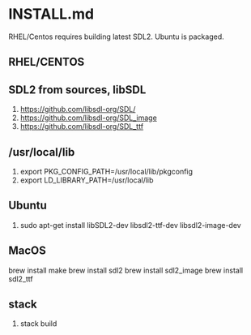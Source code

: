 # INSTALL.md

RHEL/Centos requires building latest SDL2. Ubuntu is packaged.

## RHEL/CENTOS

## SDL2 from sources, libSDL
1. https://github.com/libsdl-org/SDL/
1. https://github.com/libsdl-org/SDL_image
1. https://github.com/libsdl-org/SDL_ttf

## /usr/local/lib
1. export PKG_CONFIG_PATH=/usr/local/lib/pkgconfig
1. export LD_LIBRARY_PATH=/usr/local/lib

## Ubuntu
1. sudo apt-get install libSDL2-dev libsdl2-ttf-dev libsdl2-image-dev

## MacOS
brew install make
brew install sdl2
brew install sdl2_image
brew install sdl2_ttf

## stack 
1. stack build
